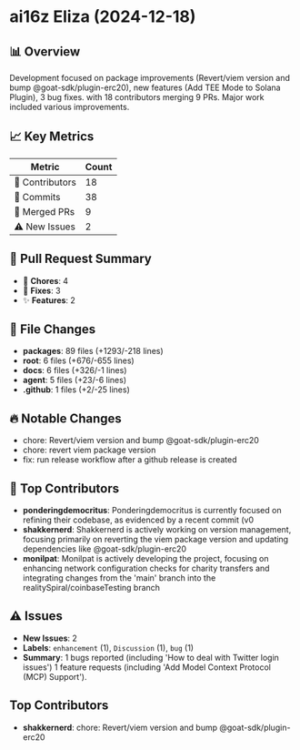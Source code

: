 # ai16z Eliza (2024-12-18)
    
## 📊 Overview
Development focused on package improvements (Revert/viem version and bump @goat-sdk/plugin-erc20), new features (Add TEE Mode to Solana Plugin), 3 bug fixes. with 18 contributors merging 9 PRs. Major work included various improvements.

## 📈 Key Metrics
| Metric | Count |
|---------|--------|
| 👥 Contributors | 18 |
| 📝 Commits | 38 |
| 🔄 Merged PRs | 9 |
| ⚠️ New Issues | 2 |

## 🔄 Pull Request Summary
- 🧹 **Chores**: 4
- 🐛 **Fixes**: 3
- ✨ **Features**: 2

## 📁 File Changes
- **packages**: 89 files (+1293/-218 lines)
- **root**: 6 files (+676/-655 lines)
- **docs**: 6 files (+326/-1 lines)
- **agent**: 5 files (+23/-6 lines)
- **.github**: 1 files (+2/-25 lines)

## 🔥 Notable Changes
- chore: Revert/viem version and bump @goat-sdk/plugin-erc20
- chore: revert viem package version
- fix: run release workflow after a github release is created

## 👥 Top Contributors
- **ponderingdemocritus**: Ponderingdemocritus is currently focused on refining their codebase, as evidenced by a recent commit (v0
- **shakkernerd**: Shakkernerd is actively working on version management, focusing primarily on reverting the viem package version and updating dependencies like @goat-sdk/plugin-erc20
- **monilpat**: Monilpat is actively developing the project, focusing on enhancing network configuration checks for charity transfers and integrating changes from the 'main' branch into the realitySpiral/coinbaseTesting branch

## ⚠️ Issues
- **New Issues**: 2
- **Labels**: `enhancement` (1), `Discussion` (1), `bug` (1)
- **Summary**: 1 bugs reported (including 'How to deal with Twitter login issues') 1 feature requests (including 'Add Model Context Protocol (MCP) Support').

## Top Contributors
- **shakkernerd**: chore: Revert/viem version and bump @goat-sdk/plugin-erc20